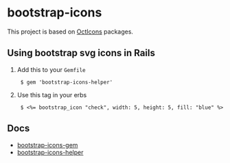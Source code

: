 # bootstrap-icons

This project is based on [OctIcons](https://github.com/primer/octicons) packages.

## Using bootstrap svg icons in Rails

1. Add this to your `Gemfile`
   
        $ gem 'bootstrap-icons-helper'

2. Use this tag in your erbs

        $ <%= bootstrap_icon "check", width: 5, height: 5, fill: "blue" %>

## Docs

 - [bootstrap-icons-gem](/bootstrap-icons-gem)
 - [bootstrap-icons-helper](/bootstrap-icons-helper)